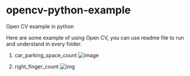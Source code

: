 # opencv-python-example
Open CV example in python

Here are some example of using Open CV, you can use readme file to run and understand in every folder.
1. car_parking_space_count
![image](https://user-images.githubusercontent.com/42382193/222032312-49fcd194-4490-4aae-ab70-0cca441610eb.png)
   
2. right_finger_count
![img](https://user-images.githubusercontent.com/42382193/222034472-9a4bc6d9-df9e-4769-b3c1-37cd14b50dae.png)


